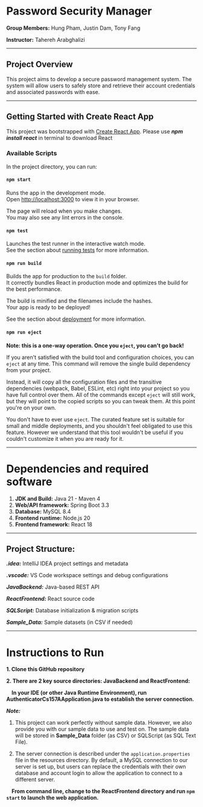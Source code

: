 # Password Security Manager


**Group Members:** Hung Pham, Justin Dam, Tony Fang

**Instructor:** Tahereh Arabghalizi  

---
## Project Overview
This project aims to develop a secure password management system. The system will allow users to safely store and retrieve their account credentials and associated passwords with ease.

---
## Getting Started with Create React App

This project was bootstrapped with [Create React App](https://github.com/facebook/create-react-app). 
Please use ***npm install react*** in terminal to download React

### Available Scripts

In the project directory, you can run:

#### `npm start`

Runs the app in the development mode.\
Open [http://localhost:3000](http://localhost:3000) to view it in your browser.

The page will reload when you make changes.\
You may also see any lint errors in the console.

#### `npm test`

Launches the test runner in the interactive watch mode.\
See the section about [running tests](https://facebook.github.io/create-react-app/docs/running-tests) for more information.

#### `npm run build`

Builds the app for production to the `build` folder.\
It correctly bundles React in production mode and optimizes the build for the best performance.

The build is minified and the filenames include the hashes.\
Your app is ready to be deployed!

See the section about [deployment](https://facebook.github.io/create-react-app/docs/deployment) for more information.

#### `npm run eject`

**Note: this is a one-way operation. Once you `eject`, you can't go back!**

If you aren't satisfied with the build tool and configuration choices, you can `eject` at any time. This command will remove the single build dependency from your project.

Instead, it will copy all the configuration files and the transitive dependencies (webpack, Babel, ESLint, etc) right into your project so you have full control over them. All of the commands except `eject` will still work, but they will point to the copied scripts so you can tweak them. At this point you're on your own.

You don't have to ever use `eject`. The curated feature set is suitable for small and middle deployments, and you shouldn't feel obligated to use this feature. However we understand that this tool wouldn't be useful if you couldn't customize it when you are ready for it.

---
# Dependencies and required software
1. **JDK and Build:** Java 21 - Maven 4
2. **Web/API framework:** Spring Boot 3.3
3. **Database:** MySQL 8.4
4. **Frontend runtime:** Node.js 20
5. **Frontend framework:** React 18  

---
## Project Structure:

***.idea:*** IntelliJ IDEA project settings and metadata

***.vscode:*** VS Code workspace settings and debug configurations

***JavaBackend:*** Java-based REST API

***ReactFrontend:*** React source code

***SQLScript:*** Database initialization & migration scripts

***Sample_Data:*** Sample datasets (in CSV if needed)

---
# Instructions to Run
**1. Clone this GitHub repository**

**2. There are 2 key source directories: JavaBackend and ReactFrontend:**

&emsp;**In your IDE (or other Java Runtime Environment), 
run AuthenticatorCs157AApplication.java to establish the server connection.**


***Note:***

1. This project can work perfectly without sample data. However, we also provide you with our sample data to use and test on. The sample data will be stored in **Sample_Data** folder (as CSV) or SQLScript (as SQL Text File).

2. The server connection is described under the `application.properties` file in the resources directory. By default, a MySQL connection to our server is set up, but users can replace the credentials with their own database and account login to allow the application to connect to a different server.

&emsp;**From command line, change to the ReactFrontend directory and run `npm start` to launch the web application.**
